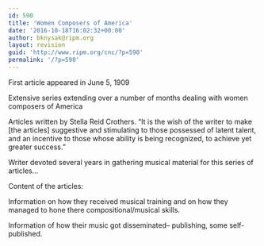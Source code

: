 ```yaml
---
id: 590
title: 'Women Composers of America'
date: '2016-10-18T16:02:32+00:00'
author: bknysak@ripm.org
layout: revision
guid: 'http://www.ripm.org/cnc/?p=590'
permalink: '/?p=590'
---
```


First article appeared in June 5, 1909

Extensive series extending over a number of months dealing with women composers of America

Articles written by Stella Reid Crothers. “It is the wish of the writer to make \[the articles\] suggestive and stimulating to those possessed of latent talent, and an incentive to those whose ability is being recognized, to achieve yet greater success.”

Writer devoted several years in gathering musical material for this series of articles…

Content of the articles:

Information on how they received musical training and on how they managed to hone there compositional/musical skills.

Information of how their music got disseminated– publishing, some self-published.